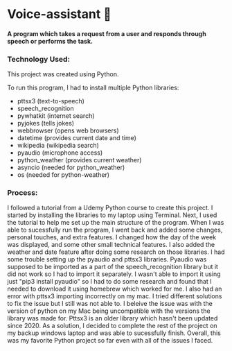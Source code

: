 # Voice-assistant    :microphone:

#### A program which takes a request from a user and responds through speech or performs the task.
### Technology Used:
This project was created using Python. 

To run this program, I had to install multiple Python libraries:
- pttsx3 (text-to-speech)
- speech_recognition
- pywhatkit (internet search)
- pyjokes (tells jokes)
- webbrowser (opens web browsers)
- datetime (provides current date and time)
- wikipedia (wikipedia search)
- pyaudio (microphone access)
- python_weather (provides current weather)
- asyncio (needed for python_weather)
- os (needed for python-weather)

### Process: 
I followed a tutorial from a Udemy Python course to create this project. I started by installing the libraries to my laptop using Terminal. Next, I used the tutorial to help me set up the main structure of the program. When I was able to sucessfully run the program, I went back and added some changes, personal touches, and extra features. I changed how the day of the week was displayed, and some other small technical features. I also added the weather and date feature after doing some research on those libraries. I had some trouble setting up the pyaudio and pttsx3 libraries. Pyaudio was supposed to be imported as a part of the speech_recognition library but it did not work so I had to import it separately. I wasn't able to import it using just "pip3 install pyaudio" so I had to do some research and found that I needed to download it using homebrew which worked for me. I also had an error with pttsx3 importing incorrectly on my mac. I tried different solutions to fix the issue but I still was not able to. I beleive the issue was with the version of python on my Mac being uncompatible with the versions the library was made for. Pttsx3 is an older library which hasn't been updated since 2020. As a solution, I decided to complete the rest of the project on my backup windows laptop and was able to sucessfully finish. Overall, this was my favorite Python project so far even with all of the issues I faced. 
